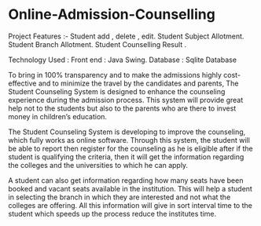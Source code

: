 # Online-Admission-Counselling
Project Features :- Student add , delete , edit. Student Subject Allotment. Student Branch Allotment. Student Counselling Result . 

Technology Used :
Front end : Java Swing.
Database : Sqlite Database

To bring in 100% transparency and to make the admissions highly cost-effective and to minimize the travel by the candidates and parents, The Student Counseling System is designed to enhance the counseling experience during the admission process. This system will provide great help not to the students but also to the parents who are there to invest money in children’s education.

The Student Counseling System is developing to improve the counseling, which fully works as online software. Through this system, the student will be able to report then register for the counseling as he is eligible after if the student is qualifying the criteria, then it will get the information regarding the colleges and the universities to which he can apply.

A student can also get information regarding how many seats have been booked and vacant seats available in the institution. This will help a student in selecting the branch in which they are interested and not what the colleges are offering. All this information will give in sort interval time to the student which speeds up the process reduce the institutes time.
